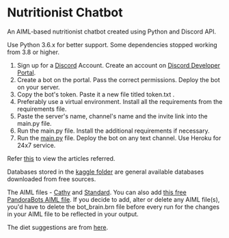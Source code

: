 # Nutritionist Chatbot
 An AIML-based nutritionist chatbot created using Python and Discord API.
 
 Use Python 3.6.x for better support. Some dependencies stopped working from 3.8 or higher.
 
 
 1. Sign up for a [Discord](https://discord.com/) Account. Create an account on [Discord Developer Portal](https://discord.com/developers/docs).
 2. Create a bot on the portal. Pass the correct permissions. Deploy the bot on your server. 
 3. Copy the bot's token. Paste it a new file titled token.txt .
 4. Preferably use a virtual environment. Install all the requirements from the requirements file.
 5. Paste the server's name, channel's name and the invite link into the main.py file.
 6. Run the main.py file. Install the additional requirements if necessary.
 7. Run the [main.py](/main.py) file. Deploy the bot on any text channel. Use Heroku for 24x7 service.
 
 
 Refer [this](/articlesReferred.md) to view the articles referred.
 
 Databases stored in the [kaggle folder](/kaggle) are general available databases downloaded from free sources.
 
 The AIML files - [Cathy](https://github.com/DevDungeon/Cathy/tree/master/cathy/aiml/alice) and [Standard](https://github.com/russellhaering/ansr8r/tree/master/standard). 
 You can also add [this free PandoraBots AIML file](https://github.com/pandorabots/Free-AIML).
 If you decide to add, alter or delete any AIML file(s), you'd have to delete the bot_brain.brn file before every run for the changes in your AIML file to be reflected in your output.
 
 The diet suggestions are from [here](https://github.com/Nitintin/Dietitian_AI).
 


 
 
 
